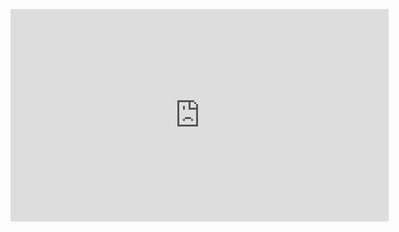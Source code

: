 <p><iframe title="Arduino Uno Line Follower - sharp corners, intersections, line breaks" width="605" height="340" src="https://www.youtube.com/embed/1Q_QbmW_u5Q?feature=oembed" frameborder="0" allow="accelerometer; autoplay; encrypted-media; gyroscope; picture-in-picture" allowfullscreen></iframe></p>
